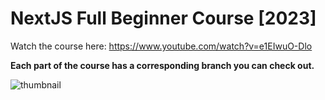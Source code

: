 # NextJS Full Beginner Course [2023]

Watch the course here: https://www.youtube.com/watch?v=e1EIwuO-Dlo

**Each part of the course has a corresponding branch you can check out.**

![thumbnail](https://user-images.githubusercontent.com/52977034/221343398-cc930f13-dc5e-43e7-a174-9a5df4681bc3.png)
